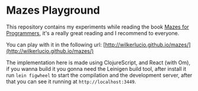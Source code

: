 # Mazes Playground

This repository contains my experiments while reading the book
[Mazes for Programmers](https://pragprog.com/book/jbmaze/mazes-for-programmers), it's a really great
reading and I recommend to everyone.

You can play with it in the following url: [http://wilkerlucio.github.io/mazes/](http://wilkerlucio.github.io/mazes/)

The implementation here is made using ClojureScript, and React (with Om), if you wanna build it you gonna need
the Leinigen build tool, after install it run `lein figwheel` to start the compilation and the development server,
after that you can see it running at `http://localhost:3449`.
